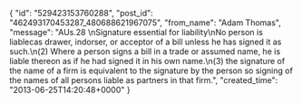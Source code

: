  {
   "id": "529423153760288",
   "post_id": "462493170453287_480688621967075",
   "from_name": "Adam Thomas",
   "message": "AUs.28 \nSignature essential for liability\nNo person is liablecas drawer, indorser, or acceptor of a bill unless he has signed it as such.\n(2) Where a person signs a bill in a trade or assumed name, he is liable thereon as if he had signed it in his own name.\n(3) the signature of the name of a firm is equivalent to the signature by the person so signing of the names of all persons liable as partners in that firm.",
   "created_time": "2013-06-25T14:20:48+0000"
 }
